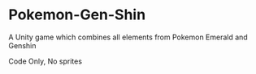 # Pokemon-Gen-Shin
A Unity game which combines all elements from Pokemon Emerald and Genshin

Code Only, No sprites
